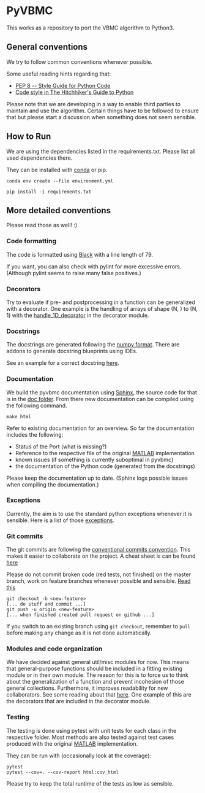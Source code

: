# PyVBMC
This works as a repository to port the VBMC algorithm to Python3.

## General conventions
We try to follow common conventions whenever possible.

Some useful reading hints regarding that:

- [PEP 8 -- Style Guide for Python Code](https://www.python.org/dev/peps/pep-0008/)
- [Code style in The Hitchhiker's Guide to Python](https://docs.python-guide.org/writing/style/)

Please note that we are developing in a way to enable third parties to maintain and use the algorithm. Certain things have to be followed to ensure that but please start a discussion when something does not seem sensible.

## How to Run
We are using the dependencies listed in the requirements.txt. Please list all used dependencies there.

They can be installed with [conda](https://docs.conda.io/projects/conda/en/latest/user-guide/install/) or pip.

```
conda env create --file environment.yml
```

```
pip install -i requirements.txt
```

## More detailed conventions

Please read those as well! :)

### Code formatting

The code is formatted using [Black](https://pypi.org/project/black/) with a line length of 79.

If you want, you can also check with pylint for more excessive errors. (Although pylint seems to raise many false positives.)

### Decorators

Try to evaluate if pre- and postprocessing in a function can be generalized with a decorator. One example is the handling of arrays of shape (N, ) to (N, 1) with the [handle_1D_decorator](./decorators/handle_1D_input.py) in the decorator module.


### Docstrings

The docstrings are generated following the [numpy format](https://numpydoc.readthedocs.io/en/latest/format.html). There are addons to generate docstring blueprints using IDEs.

See an example for a correct docstring [here](https://numpydoc.readthedocs.io/en/latest/example.html).

### Documentation

We build the pyvbmc documentation using [Sphinx](https://www.sphinx-doc.org/en/master/usage/quickstart.html), the source code for that is in the [doc folder](./doc). From there new documentation can be compiled using the following command.

```
make html
```

Refer to existing documentation for an overview. So far the documentation includes the following:

- Status of the Port (what is missing?)
- Reference to the respective file of the original [MATLAB](https://github.com/lacerbi/vbmc) implementation
- known issues (if something is currently suboptimal in pyvbmc)
- the documentation of the Python code (generated from the docstrings)

Please keep the documentation up to date. (Sphinx logs possible issues when compiling the documentation.)

### Exceptions

Currently, the aim is to use the standard python exceptions whenever it is sensible. Here is a list of those [exceptions](https://docs.python.org/3/library/exceptions.html).

### Git commits

The git commits are following the [conventional commits convention](https://www.conventionalcommits.org/en/v1.0.0/). This makes it easier to collaborate on the project. A cheat sheet is can be found [here](https://cheatography.com/albelop/cheat-sheets/conventional-commits/)

Please do not commit broken code (red tests, not finished) on the master branch, work on feature branches whenever possible and sensible. [Read this](https://martinfowler.com/bliki/FeatureBranch.html)

```
git checkout -b <new-feature>
[... do stuff and commit ...]
git push -u origin <new-feature>
[... when finished created pull request on github ...]
```

If you switch to an existing branch using `git checkout`, remember to `pull` before making any change as it is not done automatically.

### Modules and code organization

We have decided against general util/misc modules for now. This means that general-purpose functions should be included in a fitting existing module or in their own module. The reason for this is to force us to think about the generalization of a function and prevent incohesion of those general collections. Furthermore, it improves readability for new collaborators. See some reading about that [here](https://breadcrumbscollector.tech/stop-naming-your-python-modules-utils/). One example of this are the decorators that are included in the decorator module.

### Testing

The testing is done using pytest with unit tests for each class in the respective folder.
Most methods are also tested against test cases produced with the original [MATLAB](https://github.com/lacerbi/vbmc) implementation.

They can be run with (occasionally look at the coverage):

```
pytest
pytest --cov=. --cov-report html:cov_html
```

Please try to keep the total runtime of the tests as low as sensible.